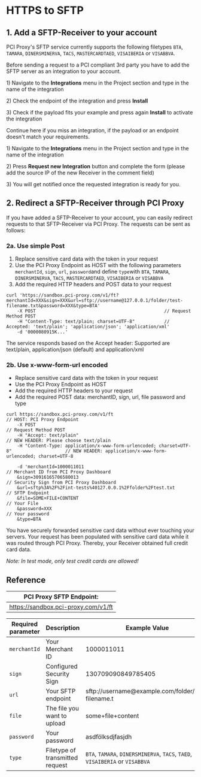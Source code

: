 # HTTPS to SFTP

## 1. Add a SFTP-Receiver to your account <a href="#1.-add-a-sftp-receiver-to-your-account" id="1.-add-a-sftp-receiver-to-your-account"></a>

PCI Proxy's SFTP service currently supports the following filetypes `BTA`, `TAMARA`, `DINERSMINERVA`, `TACS`, `MASTERCARDTAED`, `VISAIBERIA` or `VISABBVA`.

Before sending a request to a PCI compliant 3rd party you have to add the SFTP server as an integration to your account.

1\) Navigate to the **Integrations** menu in the Project section and type in the name of the integration&#x20;

2\) Check the endpoint of the integration and press **Install**&#x20;

3\) Check if the payload fits your example and press again **Install** to activate the integration

Continue here if you miss an integration, if the payload or an endpoint doesn't match your requirements.

1\) Navigate to the **Integrations** menu in the Project section and type in the name of the integration&#x20;

2\) Press **Request new Integration** button and complete the form (please add the source IP of the new Receiver in the comment field)&#x20;

3\) You will get notified once the requested integration is ready for you.

## 2. Redirect a SFTP-Receiver through PCI Proxy <a href="#2.-redirect-a-sftp-receiver-through-pci-proxy" id="2.-redirect-a-sftp-receiver-through-pci-proxy"></a>

If you have added a SFTP-Receiver to your account, you can easily redirect requests to that SFTP-Receiver via PCI Proxy. The requests can be sent as follows:

### 2a. Use simple Post <a href="#2a.-use-simple-post" id="2a.-use-simple-post"></a>

1. Replace sensitive card data with the token in your request
2. Use the PCI Proxy Endpoint as HOST with the following parameters `merchantId`, `sign`, `url`, `password`and define `type`with `BTA`, `TAMARA`, `DINERSMINERVA`, `TACS`, `MASTERCARDTAED`, `VISAIBERIA` or `VISABBVA`
3. Add the required HTTP headers and POST data to your request

```
curl 'https://sandbox.pci-proxy.com/v1/ft?merchantId=XXX&sign=XXX&url=sftp://username@127.0.0.1/folder/test-filename.txt&password=XXX&type=BTA'
    -X POST                                                // Request Method POST
    -H "Content-Type: text/plain; charset=UTF-8"           // Accepted: 'text/plain'; 'application/json'; 'application/xml'
    -d '0000080915K...'
```



The service responds based on the Accept header: Supported are text/plain, application/json (default) and application/xml

### 2b. Use x-www-form-url encoded

* Replace sensitive card data with the token in your request
* Use the PCI Proxy Endpoint as HOST
* Add the required HTTP headers to your request
* Add the required POST data: merchantID, sign, url, file password and type

```
curl https://sandbox.pci-proxy.com/v1/ft                                                   // HOST: PCI Proxy Endpoint
    -X POST                                                                                // Request Method POST
    -H "Accept: text/plain"                                                                // NEW HEADER: Please choose text/plain
    -H "Content-Type: application/x-www-form-urlencoded; charset=UTF-8"                    // NEW HEADER: application/x-www-form-urlencoded; charset=UTF-8

    -d 'merchantId=1000011011                                                              // Merchant ID from PCI Proxy Dashboard
    &sign=30916165706580013                                                                // Security Sign from PCI Proxy Dashboard
    &url=sftp%3A%2F%2Fint-tests%40127.0.0.1%2Ffolder%2Ftest.txt                            // SFTP Endpoint
    &file=SOME+FILE+CONTENT                                                                // Your File
    &password=XXX                                                                          // Your password
    &type=BTA 
```

You have securely forwarded sensitive card data without ever touching your servers. Your request has been populated with sensitive card data while it was routed through PCI Proxy. Thereby, your Receiver obtained full credit card data.

_Note: In test mode, only test credit cards are allowed!_

## Reference

| PCI Proxy SFTP Endpoint:            |
| ----------------------------------- |
| https://sandbox.pci-proxy.com/v1/ft |

<table><thead><tr><th width="189">Required parameter</th><th width="179">Description</th><th>Example Value</th></tr></thead><tbody><tr><td><code>merchantId</code></td><td>Your Merchant ID</td><td>1000011011</td></tr><tr><td><code>sign</code></td><td>Configured Security Sign </td><td>130709090849785405</td></tr><tr><td><code>url</code></td><td>Your SFTP endpoint</td><td>sftp://username@example.com/folder/test-filename.t</td></tr><tr><td><code>file</code></td><td>The file you want to upload</td><td>some+file+content</td></tr><tr><td><code>password</code></td><td>Your password</td><td>asdfölksdjfasjdh</td></tr><tr><td><code>type</code></td><td>Filetype of transmitted request</td><td><code>BTA</code>, <code>TAMARA</code>, <code>DINERSMINERVA</code>, <code>TACS</code>, <code>TAED</code>, <code>VISAIBERIA</code> or <code>VISABBVA</code></td></tr></tbody></table>

